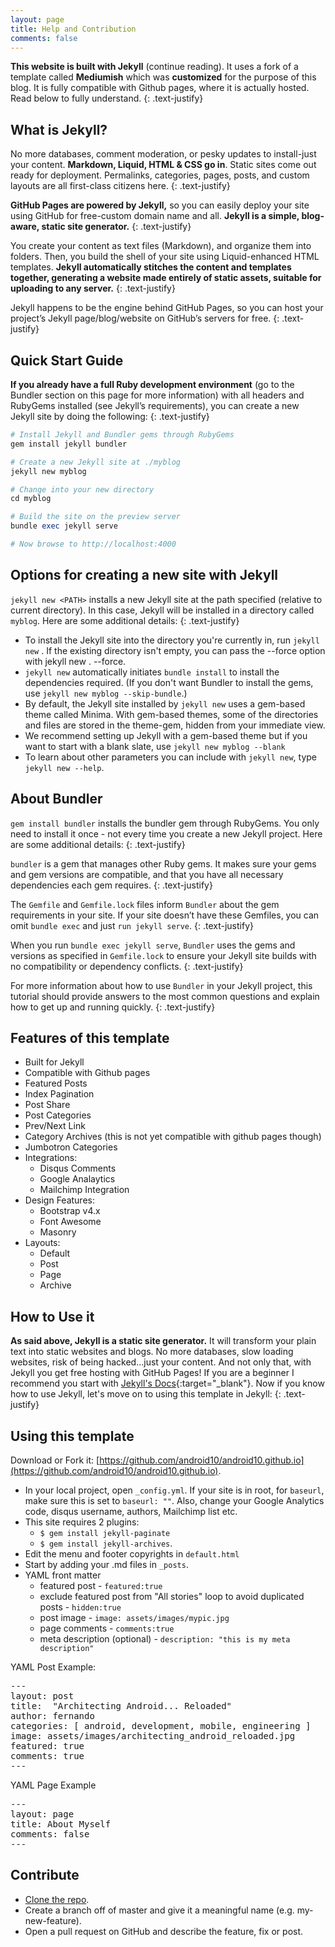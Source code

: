 ```yaml
---
layout: page
title: Help and Contribution
comments: false
---
```


**This website is built with Jekyll** (continue reading). It uses a fork of a template called **Mediumish** which was **customized** for the purpose of this blog. It is fully compatible with Github pages, where it is actually hosted. Read below to fully understand. 
{: .text-justify}


## What is Jekyll?

No more databases, comment moderation, or pesky updates to install-just your content. **Markdown, Liquid, HTML & CSS go in**. Static sites come out ready for deployment. Permalinks, categories, pages, posts, and custom layouts are all first-class citizens here.
{: .text-justify}

**GitHub Pages are powered by Jekyll,** so you can easily deploy your site using GitHub for free-custom domain name and all.
**Jekyll is a simple, blog-aware, static site generator.**
{: .text-justify}

You create your content as text files (Markdown), and organize them into folders. Then, you build the shell of your site using Liquid-enhanced HTML templates. **Jekyll automatically stitches the content and templates together, generating a website made entirely of static assets, suitable for uploading to any server.**
{: .text-justify}

Jekyll happens to be the engine behind GitHub Pages, so you can host your project’s Jekyll page/blog/website on GitHub’s servers for free.
{: .text-justify}


## Quick Start Guide

**If you already have a full Ruby development environment** (go to the Bundler section on this page for more information) with all headers and RubyGems installed (see Jekyll’s requirements), you can create a new Jekyll site by doing the following:
{: .text-justify}

```ruby
# Install Jekyll and Bundler gems through RubyGems
gem install jekyll bundler

# Create a new Jekyll site at ./myblog
jekyll new myblog

# Change into your new directory
cd myblog

# Build the site on the preview server
bundle exec jekyll serve

# Now browse to http://localhost:4000
```

## Options for creating a new site with Jekyll

`jekyll new <PATH>` installs a new Jekyll site at the path specified (relative to current directory). In this case, Jekyll will be installed in a directory called `myblog`. Here are some additional details:
{: .text-justify}

- To install the Jekyll site into the directory you're currently in, run `jekyll new` . If the existing directory isn't empty, you can pass the --force option with jekyll new . --force.
- `jekyll new` automatically initiates `bundle install` to install the dependencies required. (If you don't want Bundler to install the gems, use `jekyll new myblog --skip-bundle`.)
- By default, the Jekyll site installed by `jekyll new` uses a gem-based theme called Minima. With gem-based themes, some of the directories and files are stored in the theme-gem, hidden from your immediate view.
- We recommend setting up Jekyll with a gem-based theme but if you want to start with a blank slate, use `jekyll new myblog --blank`
- To learn about other parameters you can include with `jekyll new`, type `jekyll new --help`.


## About Bundler

`gem install bundler` installs the bundler gem through RubyGems. You only need to install it once - not every time you create a new Jekyll project. Here are some additional details:
{: .text-justify}

`bundler` is a gem that manages other Ruby gems. It makes sure your gems and gem versions are compatible, and that you have all necessary dependencies each gem requires.
{: .text-justify}

The `Gemfile` and `Gemfile.lock` files inform `Bundler` about the gem requirements in your site. If your site doesn’t have these Gemfiles, you can omit `bundle exec` and just `run jekyll serve`.
{: .text-justify}

When you run `bundle exec jekyll serve`, `Bundler` uses the gems and versions as specified in `Gemfile.lock` to ensure your Jekyll site builds with no compatibility or dependency conflicts.
{: .text-justify}

For more information about how to use `Bundler` in your Jekyll project, this tutorial should provide answers to the most common questions and explain how to get up and running quickly.
{: .text-justify}


## Features of this template

- Built for Jekyll
- Compatible with Github pages
- Featured Posts
- Index Pagination
- Post Share
- Post Categories
- Prev/Next Link
- Category Archives (this is not yet compatible with github pages though)
- Jumbotron Categories
- Integrations:
    - Disqus Comments
    - Google Analaytics
    - Mailchimp Integration
- Design Features:
    - Bootstrap v4.x
    - Font Awesome
    - Masonry
- Layouts:
    - Default
    - Post
    - Page
    - Archive
    

## How to Use it

**As said above, Jekyll is a static site generator.** It will transform your plain text into static websites and blogs. No more databases, slow loading websites, risk of being hacked...just your content. And not only that, with Jekyll you get free hosting with GitHub Pages! If you are a beginner I recommend you start with [Jekyll's Docs](https://jekyllrb.com/docs/installation/){:target="_blank"}. Now if you know how to use Jekyll, let's move on to using this template in Jekyll:
{: .text-justify}


## Using this template

Download or Fork it: [https://github.com/android10/android10.github.io](https://github.com/android10/android10.github.io). 
- In your local project, open <code>_config.yml</code>. If your site is in root, for <code>baseurl</code>, make sure this is set to <code>baseurl: ""</code>. Also, change your Google Analytics code, disqus username, authors, Mailchimp list etc.
- This site requires 2 plugins: 
    - <code>$ gem install jekyll-paginate</code>
    - <code>$ gem install jekyll-archives</code>.
- Edit the menu and footer copyrights in <code>default.html</code>
- Start by adding your .md files in <code>_posts</code>. 
- YAML front matter
    - featured post - <code>featured:true</code>
    - exclude featured post from "All stories" loop to avoid duplicated posts - <code>hidden:true</code>
    - post image - <code>image: assets/images/mypic.jpg</code>
    - page comments - <code>comments:true</code>
    - meta description (optional) - <code>description: "this is my meta description"</code>
    
YAML Post Example:
<pre>
---
layout: post
title:  "Architecting Android... Reloaded"
author: fernando
categories: [ android, development, mobile, engineering ]
image: assets/images/architecting_android_reloaded.jpg
featured: true
comments: true
---
</pre>

YAML Page Example
<pre>
---
layout: page
title: About Myself
comments: false
---
</pre>


## Contribute

- [Clone the repo](https://github.com/android10/android10.github.io).
- Create a branch off of master and give it a meaningful name (e.g. my-new-feature).
- Open a pull request on GitHub and describe the feature, fix or post.